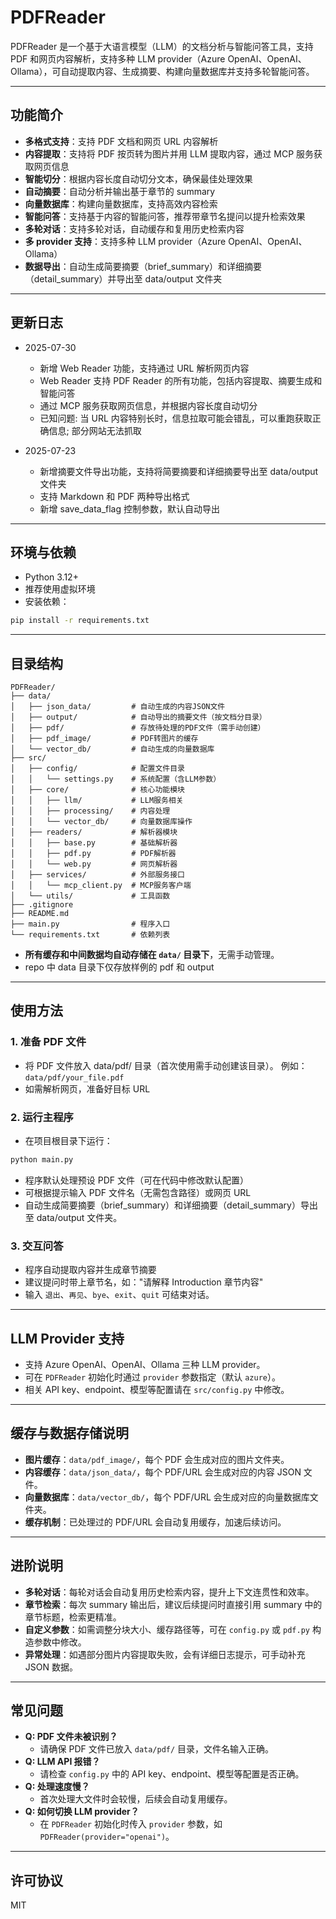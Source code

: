 # PDFReader

PDFReader 是一个基于大语言模型（LLM）的文档分析与智能问答工具，支持 PDF 和网页内容解析，支持多种 LLM provider（Azure OpenAI、OpenAI、Ollama），可自动提取内容、生成摘要、构建向量数据库并支持多轮智能问答。

---

## 功能简介

- **多格式支持**：支持 PDF 文档和网页 URL 内容解析
- **内容提取**：支持将 PDF 按页转为图片并用 LLM 提取内容，通过 MCP 服务获取网页信息
- **智能切分**：根据内容长度自动切分文本，确保最佳处理效果
- **自动摘要**：自动分析并输出基于章节的 summary
- **向量数据库**：构建向量数据库，支持高效内容检索
- **智能问答**：支持基于内容的智能问答，推荐带章节名提问以提升检索效果
- **多轮对话**：支持多轮对话，自动缓存和复用历史检索内容
- **多 provider 支持**：支持多种 LLM provider（Azure OpenAI、OpenAI、Ollama）
- **数据导出**：自动生成简要摘要（brief_summary）和详细摘要（detail_summary）并导出至 data/output 文件夹

---

## 更新日志

- 2025-07-30
  - 新增 Web Reader 功能，支持通过 URL 解析网页内容
  - Web Reader 支持 PDF Reader 的所有功能，包括内容提取、摘要生成和智能问答
  - 通过 MCP 服务获取网页信息，并根据内容长度自动切分
  - 已知问题: 当 URL 内容特别长时，信息拉取可能会错乱，可以重跑获取正确信息; 部分网站无法抓取

- 2025-07-23
  - 新增摘要文件导出功能，支持将简要摘要和详细摘要导出至 data/output 文件夹
  - 支持 Markdown 和 PDF 两种导出格式
  - 新增 save_data_flag 控制参数，默认自动导出

---

## 环境与依赖

- Python 3.12+
- 推荐使用虚拟环境
- 安装依赖：
```bash
pip install -r requirements.txt
```

---

## 目录结构

```
PDFReader/
├── data/
│   ├── json_data/         # 自动生成的内容JSON文件
│   ├── output/            # 自动导出的摘要文件（按文档分目录）
│   ├── pdf/               # 存放待处理的PDF文件（需手动创建）
│   ├── pdf_image/         # PDF转图片的缓存
│   └── vector_db/         # 自动生成的向量数据库
├── src/
│   ├── config/            # 配置文件目录
│   │   └── settings.py    # 系统配置（含LLM参数）
│   ├── core/              # 核心功能模块
│   │   ├── llm/           # LLM服务相关
│   │   ├── processing/    # 内容处理
│   │   └── vector_db/     # 向量数据库操作
│   ├── readers/           # 解析器模块
│   │   ├── base.py        # 基础解析器
│   │   ├── pdf.py         # PDF解析器
│   │   └── web.py         # 网页解析器
│   ├── services/          # 外部服务接口
│   │   └── mcp_client.py  # MCP服务客户端
│   └── utils/             # 工具函数
├── .gitignore
├── README.md
├── main.py                # 程序入口
└── requirements.txt       # 依赖列表

```

- **所有缓存和中间数据均自动存储在 `data/` 目录下**，无需手动管理。
- repo 中 data 目录下仅存放样例的 pdf 和 output

---

## 使用方法

### 1. **准备 PDF 文件**
  - 将 PDF 文件放入 data/pdf/ 目录（首次使用需手动创建该目录）。 例如：`data/pdf/your_file.pdf`
  - 如需解析网页，准备好目标 URL

### 2. **运行主程序**
  - 在项目根目录下运行：
   ```bash
   python main.py
   ```
  - 程序默认处理预设 PDF 文件（可在代码中修改默认配置）
  - 可根据提示输入 PDF 文件名（无需包含路径）或网页 URL
  - 自动生成简要摘要（brief_summary）和详细摘要（detail_summary）导出至 data/output 文件夹。

### 3. 交互问答
  - 程序自动提取内容并生成章节摘要
  - 建议提问时带上章节名，如："请解释 Introduction 章节内容"
   - 输入 `退出`、`再见`、`bye`、`exit`、`quit` 可结束对话。


---

## LLM Provider 支持

- 支持 Azure OpenAI、OpenAI、Ollama 三种 LLM provider。
- 可在 `PDFReader` 初始化时通过 `provider` 参数指定（默认 `azure`）。
- 相关 API key、endpoint、模型等配置请在 `src/config.py` 中修改。

---

## 缓存与数据存储说明

- **图片缓存**：`data/pdf_image/`，每个 PDF 会生成对应的图片文件夹。
- **内容缓存**：`data/json_data/`，每个 PDF/URL 会生成对应的内容 JSON 文件。
- **向量数据库**：`data/vector_db/`，每个 PDF/URL 会生成对应的向量数据库文件夹。
- **缓存机制**：已处理过的 PDF/URL 会自动复用缓存，加速后续访问。

---

## 进阶说明

- **多轮对话**：每轮对话会自动复用历史检索内容，提升上下文连贯性和效率。
- **章节检索**：每次 summary 输出后，建议后续提问时直接引用 summary 中的章节标题，检索更精准。
- **自定义参数**：如需调整分块大小、缓存路径等，可在 `config.py` 或 `pdf.py` 构造参数中修改。
- **异常处理**：如遇部分图片内容提取失败，会有详细日志提示，可手动补充 JSON 数据。

---

## 常见问题

- **Q: PDF 文件未被识别？**
  - 请确保 PDF 文件已放入 `data/pdf/` 目录，文件名输入正确。
- **Q: LLM API 报错？**
  - 请检查 `config.py` 中的 API key、endpoint、模型等配置是否正确。
- **Q: 处理速度慢？**
  - 首次处理大文件时会较慢，后续会自动复用缓存。
- **Q: 如何切换 LLM provider？**
  - 在 `PDFReader` 初始化时传入 `provider` 参数，如 `PDFReader(provider="openai")`。

---

## 许可协议

MIT